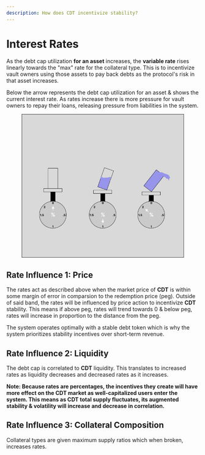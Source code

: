 ```yaml
---
description: How does CDT incentivize stability?
---
```


# Interest Rates

As the debt cap utilization **for an asset** increases, the **variable rate** rises linearly towards the "max" rate for the collateral type. This is to incentivize vault owners using those assets to pay back debts as the protocol's risk in that asset increases.

Below the arrow represents the debt cap utilization for an asset & shows the current interest rate. As rates increase there is more pressure for vault owners to repay their loans, releasing pressure from liabilities in the system.

<figure><img src="../../.gitbook/assets/image (4).png" alt=""><figcaption></figcaption></figure>

## **Rate Influence 1: Price**&#x20;

The rates act as described above when the market price of **CDT** is within some margin of error in comparsion to the redemption price (peg). Outside of said band, the rates will be influenced by price action to incentivize **CDT** stability. This means if above peg, rates will trend towards 0 & below peg, rates will increase in proportion to the distance from the peg.

The system operates optimally with a stable debt token which is why the system prioritizes stability incentives over short-term revenue.

## Rate Influence 2: Liquidity

The debt cap is correlated to **CDT** liquidity. This translates to increased rates as liquidity decreases and decreased rates as it increases.&#x20;

**Note: Because rates are percentages, the incentives they create will have more effect on the CDT market as well-capitalized users enter the system. This means as CDT total supply fluctuates, its augmented stability & volatility will increase and decrease in correlation.**

## Rate Influence 3: Collateral Composition

Collateral types are given maximum supply ratios which when broken, increases rates.
